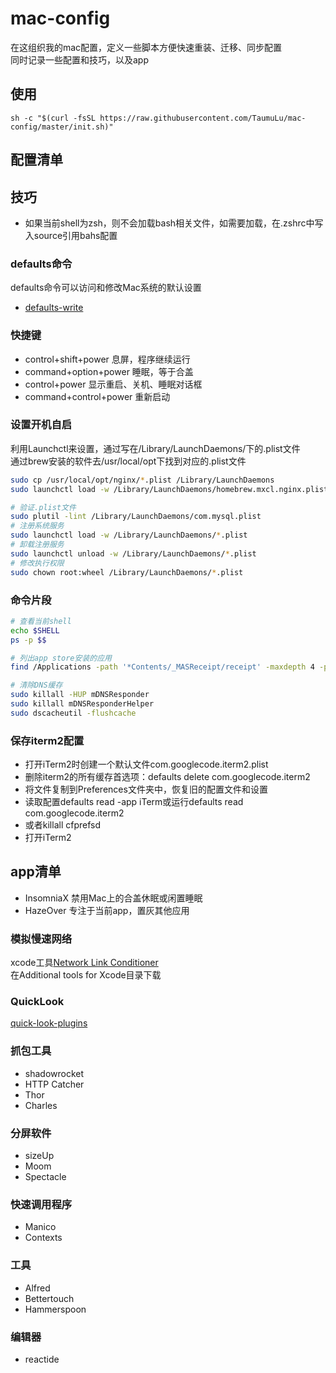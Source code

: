 # mac-config
在这组织我的mac配置，定义一些脚本方便快速重装、迁移、同步配置  
同时记录一些配置和技巧，以及app  

## 使用
`sh -c "$(curl -fsSL https://raw.githubusercontent.com/TaumuLu/mac-config/master/init.sh)"`

## 配置清单

## 技巧
- 如果当前shell为zsh，则不会加载bash相关文件，如需要加载，在.zshrc中写入source引用bahs配置

### defaults命令
defaults命令可以访问和修改Mac系统的默认设置  
- [defaults-write](https://www.defaults-write.com)

### 快捷键
- control+shift+power 息屏，程序继续运行
- command+option+power 睡眠，等于合盖
- control+power 显示重启、关机、睡眠对话框
- command+control+power 重新启动

### 设置开机自启
利用Launchctl来设置，通过写在/Library/LaunchDaemons/下的.plist文件  
通过brew安装的软件去/usr/local/opt下找到对应的.plist文件  

```bash
sudo cp /usr/local/opt/nginx/*.plist /Library/LaunchDaemons
sudo launchctl load -w /Library/LaunchDaemons/homebrew.mxcl.nginx.plist

# 验证.plist文件
sudo plutil -lint /Library/LaunchDaemons/com.mysql.plist
# 注册系统服务
sudo launchctl load -w /Library/LaunchDaemons/*.plist
# 卸载注册服务
sudo launchctl unload -w /Library/LaunchDaemons/*.plist
# 修改执行权限
sudo chown root:wheel /Library/LaunchDaemons/*.plist
```

### 命令片段
```bash
# 查看当前shell
echo $SHELL
ps -p $$

# 列出app store安装的应用
find /Applications -path '*Contents/_MASReceipt/receipt' -maxdepth 4 -print |\sed 's#.app/Contents/_MASReceipt/receipt#.app#g; s#/Applications/##'

# 清除DNS缓存
sudo killall -HUP mDNSResponder
sudo killall mDNSResponderHelper
sudo dscacheutil -flushcache
```

### 保存iterm2配置
- 打开iTerm2时创建一个默认文件com.googlecode.iterm2.plist
- 删除iterm2的所有缓存首选项：defaults delete com.googlecode.iterm2
- 将文件复制到Preferences文件夹中，恢复旧的配置文件和设置
- 读取配置defaults read -app iTerm或运行defaults read com.googlecode.iterm2
- 或者killall cfprefsd
- 打开iTerm2

## app清单
- InsomniaX 禁用Mac上的合盖休眠或闲置睡眠
- HazeOver 专注于当前app，置灰其他应用

### 模拟慢速网络
xcode工具[Network Link Conditioner](https://www.jianshu.com/p/343aa3a65c5c)  
在Additional tools for Xcode目录下载  

### QuickLook
[quick-look-plugins](https://github.com/sindresorhus/quick-look-plugins)

### 抓包工具
- shadowrocket
- HTTP Catcher
- Thor
- Charles

### 分屏软件
- sizeUp
- Moom
- Spectacle

### 快速调用程序
- Manico
- Contexts

### 工具
- Alfred
- Bettertouch
- Hammerspoon

### 编辑器
- reactide
